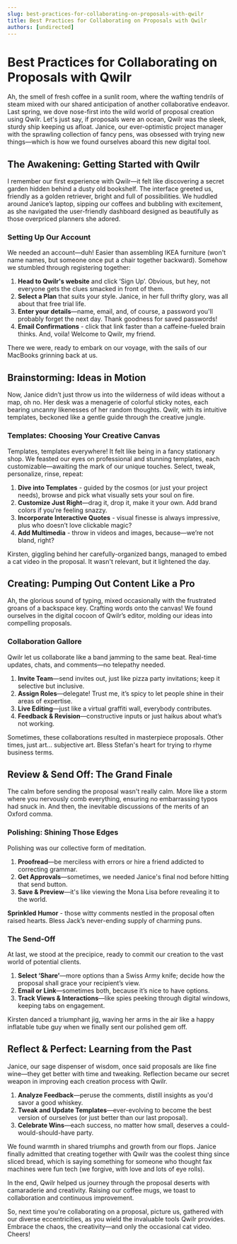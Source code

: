 ```yaml
---
slug: best-practices-for-collaborating-on-proposals-with-qwilr
title: Best Practices for Collaborating on Proposals with Qwilr
authors: [undirected]
---
```



# Best Practices for Collaborating on Proposals with Qwilr

Ah, the smell of fresh coffee in a sunlit room, where the wafting tendrils of steam mixed with our shared anticipation of another collaborative endeavor. Last spring, we dove nose-first into the wild world of proposal creation using Qwilr. Let's just say, if proposals were an ocean, Qwilr was the sleek, sturdy ship keeping us afloat. Janice, our ever-optimistic project manager with the sprawling collection of fancy pens, was obsessed with trying new things—which is how we found ourselves aboard this new digital tool.

## The Awakening: Getting Started with Qwilr

I remember our first experience with Qwilr—it felt like discovering a secret garden hidden behind a dusty old bookshelf. The interface greeted us, friendly as a golden retriever, bright and full of possibilities. We huddled around Janice’s laptop, sipping our coffees and bubbling with excitement, as she navigated the user-friendly dashboard designed as beautifully as those overpriced planners she adored.

### Setting Up Our Account

We needed an account—duh! Easier than assembling IKEA furniture (won't name names, but someone once put a chair together backward). Somehow we stumbled through registering together:

1. **Head to Qwilr's website** and click ‘Sign Up’. Obvious, but hey, not everyone gets the clues smacked in front of them.
2. **Select a Plan** that suits your style. Janice, in her full thrifty glory, was all about that free trial life.
3. **Enter your details**—name, email, and, of course, a password you'll probably forget the next day. Thank goodness for saved passwords!
4. **Email Confirmations** - click that link faster than a caffeine-fueled brain thinks. And, voila! Welcome to Qwilr, my friend.

There we were, ready to embark on our voyage, with the sails of our MacBooks grinning back at us.

## Brainstorming: Ideas in Motion

Now, Janice didn’t just throw us into the wilderness of wild ideas without a map, oh no. Her desk was a menagerie of colorful sticky notes, each bearing uncanny likenesses of her random thoughts. Qwilr, with its intuitive templates, beckoned like a gentle guide through the creative jungle.

### Templates: Choosing Your Creative Canvas

Templates, templates everywhere! It felt like being in a fancy stationary shop. We feasted our eyes on professional and stunning templates, each customizable—awaiting the mark of our unique touches. Select, tweak, personalize, rinse, repeat:

1. **Dive into Templates** - guided by the cosmos (or just your project needs), browse and pick what visually sets your soul on fire. 
2. **Customize Just Right**—drag it, drop it, make it your own. Add brand colors if you're feeling snazzy.
3. **Incorporate Interactive Quotes** - visual finesse is always impressive, plus who doesn’t love clickable magic?
4. **Add Multimedia** - throw in videos and images, because—we’re not bland, right? 

Kirsten, giggling behind her carefully-organized bangs, managed to embed a cat video in the proposal. It wasn't relevant, but it lightened the day.

## Creating: Pumping Out Content Like a Pro

Ah, the glorious sound of typing, mixed occasionally with the frustrated groans of a backspace key. Crafting words onto the canvas! We found ourselves in the digital cocoon of Qwilr’s editor, molding our ideas into compelling proposals.

### Collaboration Gallore

Qwilr let us collaborate like a band jamming to the same beat. Real-time updates, chats, and comments—no telepathy needed.

1. **Invite Team**—send invites out, just like pizza party invitations; keep it selective but inclusive.
2. **Assign Roles**—delegate! Trust me, it’s spicy to let people shine in their areas of expertise.
3. **Live Editing**—just like a virtual graffiti wall, everybody contributes.
4. **Feedback & Revision**—constructive inputs or just haikus about what’s not working.

Sometimes, these collaborations resulted in masterpiece proposals. Other times, just art... subjective art. Bless Stefan's heart for trying to rhyme business terms.

## Review & Send Off: The Grand Finale

The calm before sending the proposal wasn't really calm. More like a storm where you nervously comb everything, ensuring no embarrassing typos had snuck in. And then, the inevitable discussions of the merits of an Oxford comma.

### Polishing: Shining Those Edges

Polishing was our collective form of meditation. 

1. **Proofread**—be merciless with errors or hire a friend addicted to correcting grammar.
2. **Get Approvals**—sometimes, we needed Janice's final nod before hitting that send button.
3. **Save & Preview**—it's like viewing the Mona Lisa before revealing it to the world.

**Sprinkled Humor** - those witty comments nestled in the proposal often raised hearts. Bless Jack’s never-ending supply of charming puns.

### The Send-Off

At last, we stood at the precipice, ready to commit our creation to the vast world of potential clients.

1. **Select ‘Share’**—more options than a Swiss Army knife; decide how the proposal shall grace your recipient’s view.
2. **Email or Link**—sometimes both, because it’s nice to have options.
3. **Track Views & Interactions**—like spies peeking through digital windows, keeping tabs on engagement.

Kirsten danced a triumphant jig, waving her arms in the air like a happy inflatable tube guy when we finally sent our polished gem off.

## Reflect & Perfect: Learning from the Past

Janice, our sage dispenser of wisdom, once said proposals are like fine wine—they get better with time and tweaking. Reflection became our secret weapon in improving each creation process with Qwilr.

1. **Analyze Feedback**—peruse the comments, distill insights as you'd savor a good whiskey.
2. **Tweak and Update Templates**—ever-evolving to become the best version of ourselves (or just better than our last proposal).
3. **Celebrate Wins**—each success, no matter how small, deserves a could-would-should-have party.

We found warmth in shared triumphs and growth from our flops. Janice finally admitted that creating together with Qwilr was the coolest thing since sliced bread, which is saying something for someone who thought fax machines were fun tech (we forgive, with love and lots of eye rolls).

In the end, Qwilr helped us journey through the proposal deserts with camaraderie and creativity. Raising our coffee mugs, we toast to collaboration and continuous improvement.

So, next time you're collaborating on a proposal, picture us, gathered with our diverse eccentricities, as you wield the invaluable tools Qwilr provides. Embrace the chaos, the creativity—and only the occasional cat video. Cheers!
